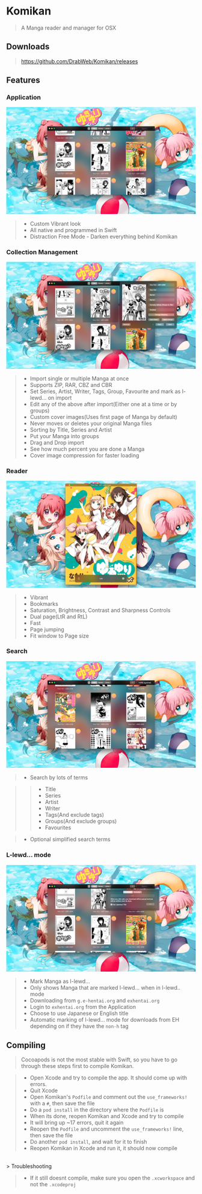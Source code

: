 # Komikan
> A Manga reader and manager for OSX

## Downloads
> <a href="https://github.com/DrabWeb/Komikan/releases">https://github.com/DrabWeb/Komikan/releases</a>

## Features

### Application

<img src="https://raw.githubusercontent.com/DrabWeb/Komikan/master/Screenshots/Application.png"></img>

> * Custom Vibrant look
> * All native and programmed in Swift
> * Distraction Free Mode - Darken everything behind Komikan


### Collection Management

<img src="https://raw.githubusercontent.com/DrabWeb/Komikan/master/Screenshots/Collection Management.png"></img>

> * Import single or multiple Manga at once
> * Supports ZIP, RAR, CBZ and CBR
> * Set Series, Artist, Writer, Tags, Group, Favourite and mark as l-lewd... on import
> * Edit any of the above after import(Either one at a time or by groups)
> * Custom cover images(Uses first page of Manga by default)
> * Never moves or deletes your original Manga files
> * Sorting by Title, Series and Artist
> * Put your Manga into groups
> * Drag and Drop import
> * See how much percent you are done a Manga
> * Cover image compression for faster loading


### Reader

<img src="https://raw.githubusercontent.com/DrabWeb/Komikan/master/Screenshots/Reader.png"></img>

> * Vibrant
> * Bookmarks
> * Saturation, Brightness, Contrast and Sharpness Controls
> * Dual page(LtR and RtL)
> * Fast
> * Page jumping
> * Fit window to Page size


### Search

<img src="https://raw.githubusercontent.com/DrabWeb/Komikan/master/Screenshots/Search.png"></img>

> * Search by lots of terms

> > * Title
> > * Series
> > * Artist
> > * Writer
> > * Tags(And exclude tags)
> > * Groups(And exclude groups)
> > * Favourites

> * Optional simplified search terms


### L-lewd... mode

<img src="https://raw.githubusercontent.com/DrabWeb/Komikan/master/Screenshots/EH Downloading.png"></img>

> * Mark Manga as l-lewd...
> * Only shows Manga that are marked l-lewd... when in l-lewd.. mode
> * Downloading from ``` g.e-hentai.org ``` and ``` exhentai.org ```
> * Login to ``` exhentai.org ``` from the Application
> * Choose to use Japanese or English title
> * Automatic marking of l-lewd... mode for downloads from EH depending on if they have the ``` non-h ``` tag

## Compiling

> Cocoapods is not the most stable with Swift, so you have to go through these steps first to compile Komikan.

> * Open Xcode and try to compile the app. It should come up with errors.
> * Quit Xcode
> * Open Komikan's ``` Podfile ``` and comment out the ``` use_frameworks! ``` with a ``` # ```, then save the file
> * Do a ``` pod install ``` in the directory where the ``` Podfile ``` is
> * When its done, reopen Komikan and Xcode and try to compile
> * It will bring up ~17 errors, quit it again
> * Reopen the ``` Podfile ``` and uncomment the ``` use_frameworks! ``` line, then save the file
> * Do another ``` pod install ```, and wait for it to finish
> * Reopen Komikan in Xcode and run it, it should now compile

</br>
> Troubleshooting

> * If it still doesnt compile, make sure you open the ``` .xcworkspace ``` and not the ``` .xcodeproj ```